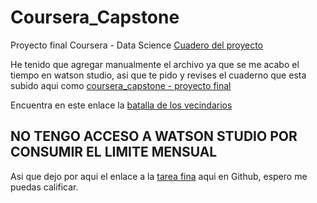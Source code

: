 # Coursera_Capstone
Proyecto final Coursera - Data Science
[Cuadero del proyecto](https://dataplatform.cloud.ibm.com/analytics/notebooks/v2/88b278a8-90ca-4d34-890b-f90efa25be7a/view?access_token=bbdde60d22a8caa641d2f35ee8d660ceda9d0f7b2ef3359389a2c7fb54850fd2)

He tenido que agregar manualmente el archivo ya que se me acabo el tiempo en watson studio, asi que te pido y revises el cuaderno que esta subido aqui como [coursera_capstone - proyecto final](https://github.com/hstanleycrow/Coursera_Capstone/blob/master/coursera_capstone%20-%20proyecto%20final.ipynb)

Encuentra en este enlace la [batalla de los vecindarios](https://github.com/hstanleycrow/Coursera_Capstone/blob/master/La%20Batalla%20de%20los%20Vecindarios.ipynb)

## NO TENGO ACCESO A WATSON STUDIO POR CONSUMIR EL LIMITE MENSUAL
Asi que dejo por aqui el enlace a la [tarea fina](https://github.com/hstanleycrow/Coursera_Capstone/blob/master/Capstone_The-Battle-of-the-Neighborhoods.ipynb) aqui en Github, espero me puedas calificar.
